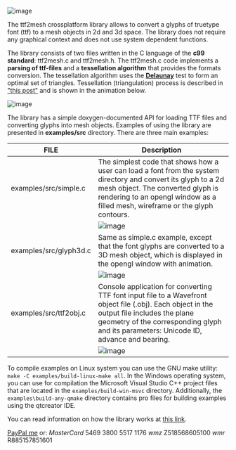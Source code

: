 ![image](https://github.com/fetisov/ttf2mesh/blob/assets/logo.png?raw=true)

The ttf2mesh crossplatform library allows to convert a glyphs of truetype font (ttf) to a mesh objects in 2d and 3d space. The library does not require any graphical context and does not use system dependent functions.

The library consists of two files written in the C language of the **c99 standard**: ttf2mesh.c and ttf2mesh.h.
The ttf2mesh.c code implements a **parsing of ttf-files** and a **tessellation algorithm** that provides the formats conversion. The tessellation algorithm uses the [**Delaunay**](https://en.wikipedia.org/wiki/Delaunay_triangulation) test to form an optimal set of triangles. Tessellation (triangulation) process is described in ["this post"](https://habr.com/post/501268) and is shown in the animation below.

![image](https://github.com/fetisov/ttf2mesh/blob/assets/tessellation.gif?raw=true)

The library has a simple doxygen-documented API for loading TTF files and converting glyphs into mesh objects. Examples of using the library are presented in **examples/src** directory. There are three main examples:

|FILE                           |Description                  |
|-------------------------------|-----------------------------|
|examples/src/simple.c          |The simplest code that shows how a user can load a font from the system directory and convert its glyph to a 2d mesh object. The converted glyph is rendering to an opengl window as a filled mesh, wireframe or the glyph contours.|
||![image](https://raw.githubusercontent.com/fetisov/ttf2mesh/assets/2d.png)|
|examples/src/glyph3d.c         |Same as simple.c example, except that the font glyphs are converted to a 3D mesh object, which is displayed in the opengl window with animation.|
||![image](https://raw.githubusercontent.com/fetisov/ttf2mesh/assets/3d.png)|
|examples/src/ttf2obj.c         |Console application for converting TTF font input file to a Wavefront object file (.obj). Each object in the output file includes the plane geometry of the corresponding glyph and its parameters: Unicode ID, advance and bearing.|
||![image](https://raw.githubusercontent.com/fetisov/ttf2mesh/assets/objfile.png)|

To compile examples on Linux system you can use the GNU make utility: `make -C examples/build-linux-make all`. In the Windows operating system, you can use for compilation the Microsoft Visual Studio C++ project files that are located in the `examples/build-win-msvc` directory. Additionally, the `examples\build-any-qmake` directory contains pro files for building examples using the qtcreator IDE.

You can read information on how the library works at [this link](https://habr.com/post/501268).

[PayPal me](https://www.paypal.me/fetisovs) or:
*MasterCard* 5469 3800 5517 1176
*wmz* Z518568605100 *wmr* R885157851601

